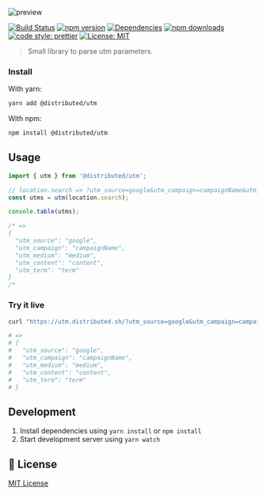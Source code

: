 ![preview](https://user-images.githubusercontent.com/2362138/129308953-61543e84-31e7-4f8d-82d9-d6a28c4b4fd1.png)

[![Build Status](https://github.com/distributedvc/utm/workflows/CI/badge.svg)](https://github.com/distributedvc/utm/actions?query=workflow%3ACI+branch%3Amain)
[![npm version][npm-version-src]][npm-version-href]
[![Dependencies][david-dm-src]][david-dm-href]
[![npm downloads][npm-downloads-src]][npm-downloads-href]
[![code style: prettier](https://img.shields.io/badge/code_style-prettier-1a2b34.svg?style=flat-square)](https://prettier.io)
[![License: MIT](https://img.shields.io/badge/License-MIT-black.svg?style=flat-square)](https://opensource.org/licenses/MIT)

> Small library to parse utm parameters.

### Install

With yarn:

```bash
yarn add @distributed/utm
```

With npm:

```bash
npm install @distributed/utm
```

## Usage

```ts
import { utm } from '@distributed/utm';

// location.search => ?utm_source=google&utm_campaign=campaignName&utm_medium=medium&utm_content=content&utm_term=term
const utms = utm(location.search);

console.table(utms);

/* =>
{
  "utm_source": "google",
  "utm_campaign": "campaignName",
  "utm_medium": "medium",
  "utm_content": "content",
  "utm_term": "term"
}
/*
```

### Try it live

```bash
curl "https://utm.distributed.sh/?utm_source=google&utm_campaign=campaignName&utm_medium=medium&utm_content=content&utm_term=term"

# =>
# {
#   "utm_source": "google",
#   "utm_campaign": "campaignName",
#   "utm_medium": "medium",
#   "utm_content": "content",
#   "utm_term": "term"
# }
```

## Development

1. Install dependencies using `yarn install` or `npm install`
2. Start development server using `yarn watch`

## 📑 License

[MIT License](./LICENSE)

<!-- Badges -->

[npm-version-src]: https://img.shields.io/npm/dt/@distributed/utm.svg?style=flat-square
[npm-version-href]: https://npmjs.com/package/@distributed/utm
[npm-downloads-src]: https://img.shields.io/npm/v/@distributed/utm/latest.svg?style=flat-square
[npm-downloads-href]: https://npmjs.com/package/@distributed/utm
[david-dm-src]: https://david-dm.org/distributedvc/utm/status.svg?style=flat-square
[david-dm-href]: https://david-dm.org/distributedvc/utm
